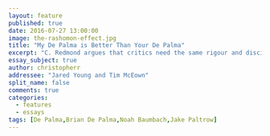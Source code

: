 ```yaml
---
layout: feature
published: true
date: 2016-07-27 13:00:00
image: the-rashomon-effect.jpg
title: "My De Palma is Better Than Your De Palma"
excerpt: "C. Redmond argues that critics need the same rigour and discipline as professional athletes."
essay_subject: true
author: christopherr
addressee: "Jared Young and Tim McEown"
split_name: false
comments: true
categories:
  - features
  - essays
tags: [De Palma,Brian De Palma,Noah Baumbach,Jake Paltrow]
---
```

